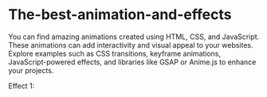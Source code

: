 # The-best-animation-and-effects
 You can find amazing animations created using HTML, CSS, and JavaScript. These animations can add interactivity and visual appeal to your websites. Explore examples such as CSS transitions, keyframe animations, JavaScript-powered effects, and libraries like GSAP or Anime.js to enhance your projects.


Effect 1:
